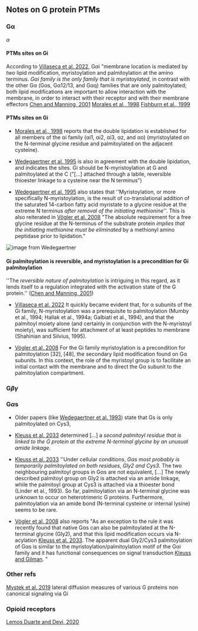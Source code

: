 ## Notes on G protein PTMs


### Gα 

$\alpha$ 

#### PTMs sites on Gi
According to [Villaseca et al. 2022](https://www.frontiersin.org/articles/10.3389/fcell.2022.941870/full),  G$\alpha$i 
"membrane location is mediated by *two* lipid modification, myristoylation and palmitoylation at the amino terminus. 
*Gαi family is the only family that is myristoylated*, in contrast with the other Gα (Gαs, Gα12/13, and Gαq) 
families that are only palmitoylated; both lipid modifications are important to allow interaction with the membrane, 
in order to interact with their receptor and with their membrane effectors 
[Chen and Manning, 2001](https://www.nature.com/articles/1204185)
[Morales et al., 1998](https://www.molbiolcell.org/doi/10.1091/mbc.9.1.1)
[Fishburn et al., 1999](https://www.sciencedirect.com/science/article/pii/S0021925819872228)

#### PTMs sites on Gi

*  [Morales et al., 1998](https://www.molbiolcell.org/doi/10.1091/mbc.9.1.1) reports that the double lipidation is established for all members of the αi family (αi1, αi2, αi3, αz, and αo) (myristoylated on the N-terminal glycine residue and palmitoylated on the adjacent cysteine).

* [Wedegaertner et al. 1995](https://www.jbc.org/article/S0021-9258(18)83027-7/fulltext) is also in agreement with the double lipidation, and indicates the sites. Gi should be N-myristoylation at G and palmitoylated at the C ("[...] attached through a labile, reversible thioester linkage to a cysteine near the N terminus")

* [Wedegaertner et al. 1995](https://www.jbc.org/article/S0021-9258(18)83027-7/fulltext) also states that ''Myristoylation, or more specifically N-myristoylation, is the result of co-translational addition of the saturated 14-carbon fatty acid myristate to a glycine residue at the extreme N terminus *after removal of the initiating methionine*''. This is also reiterated in [Vögler et al. 2008](https://www.sciencedirect.com/science/article/pii/S0005273608001107) "The absolute requirement for a free glycine residue at the N-terminus of the substrate protein *implies that the initiating methionine must be eliminated* by a methionyl amino peptidase prior to lipidation."

![image from Wedegaertner](https://els-jbs-prod-cdn.jbs.elsevierhealth.com/cms/attachment/0361282f-631d-49f5-b8fc-8e565a6fdde6/gr1.jpg)


#### Gi palmitoylation is reversible, and myristoylation is a precondition for Gi palmitoylation

''The *reversible nature of palmitoylation* is intriguing in this regard,  as it lends itself to a regulation integrated with the activation state of the G protein.'' ([Chen and Manning, 2001](https://www.nature.com/articles/1204185))

*  [Villaseca et al. 2022](https://www.frontiersin.org/articles/10.3389/fcell.2022.941870/full) It quickly became evident that, for α subunits of the Gi family, N-myristoylation was a prerequisite to palmitoylation (Mumby et al., 1994; Hallak et al., 1994a; Galbiati et al., 1994), 
and that the palmitoyl moiety alone (and certainly in conjunction with the N-myristoyl moiety), 
was sufficient for attachment of at least peptides to membrane (Shahinian and Silvius, 1995).

* [Vögler et al. 2008](https://www.sciencedirect.com/science/article/pii/S0005273608001107) For the Gi family myristoylation is a precondition for palmitoylation [32], [48], the secondary lipid modification found on Gα subunits. In this context, the role of the myristoyl group is to facilitate an initial contact with the membrane and to direct the Gα subunit to the palmitoylation compartment. 


### G$\beta\gamma$



### G$\alpha$s

* Older papers (like [Wedegaertner et al. 1993](https://www.sciencedirect.com/science/article/pii/S0021925819745633))
state that Gs is only palmitoylated on Cys3, 

* [Kleuss et al. 2033](https://www.embopress.org/doi/full/10.1093/emboj/cdg095)  determined [...] a *second palmitoyl residue that is linked to the G protein at the extreme N-terminal glycine by an unusual amide linkage*. 

* [Kleuss et al. 2033](https://www.embopress.org/doi/full/10.1093/emboj/cdg095)  ''Under cellular conditions, *Gαs most probably is temporarily palmitoylated on both residues, Gly2 and Cys3*. The two neighbouring palmitoyl groups in Gαs are not equivalent, [...] The newly described palmitoyl group on Gly2 is attached via an amide linkage, while the palmitoyl group at Cys3 is attached via a thioester bond (Linder et al., 1993). So far, palmitoylation via an N-terminal glycine was unknown to occur on heterotrimeric G proteins. Furthermore, palmitoylation via an amide bond (N-terminal cysteine or internal lysine) seems to be rare.

* [Vögler et al. 2008](https://www.sciencedirect.com/science/article/pii/S0005273608001107) also reports "As an exception to the rule it was recently found that native Gαs can also be palmitoylated at the N-terminal glycine (Gly2), and that this lipid modification occurs via N-acylation [Kleuss et al. 2033](https://www.embopress.org/doi/full/10.1093/emboj/cdg095). The apparent dual Gly2/Cys3 palmitoylation of Gαs is similar to the myristoylation/palmitoylation motif of the Gαi family and it has functional consequences on signal transduction [Kleuss and Gilman](https://www.pnas.org/doi/abs/10.1073/pnas.94.12.6116). "



### Other refs

[Mystek et al. 2019](https://www.ncbi.nlm.nih.gov/pmc/articles/PMC6829862/) lateral diffusion measures of various G proteins
[](https://pubmed.ncbi.nlm.nih.gov/36092739/) non canonical signaling via Gi




### Opioid receptors

[Lemos Duarte and Devi, 2020](https://www.sciencedirect.com/science/article/pii/S0166223620300710)
